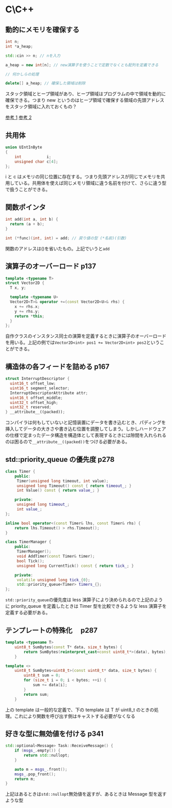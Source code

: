 # C\C++

## 動的にメモリを確保する

```c++
int n;
int *a_heap;

std::cin >> n; // nを入力

a_heap = new int[n]; // new演算子を使うことで定数でなくとも配列を定義できる

// 何かしらの処理

delete[] a_heap; // 確保した領域は削除
```

スタック領域とヒープ領域があり、ヒープ領域はプログラムの中で領域を動的に確保できる。つまり new というのはヒープ領域で確保する領域の先頭アドレスをスタック領域に入れておくもの？

[参考 1](https://brain.cc.kogakuin.ac.jp/~kanamaru/lecture/prog1/11-02.html)
[参考 2](https://www.uquest.co.jp/embedded/learning/lecture16.html)

## 共用体

```c++
union UIntInByte
{
    int           i;
    unsigned char c[4];
};
```

i と c はメモリの同じ位置に存在する。つまり先頭アドレスが同じでメモリを共用している。共用体を使えば同じメモリ領域に違う名前を付けて、さらに違う型で扱うことができる。

## 関数ポインタ

```c++
int add(int a, int b) {
  return (a + b);
}

int (*func)(int, int) = add; // 戻り値の型 (*名前)(引数)

```

関数のアドレスは()を省いたもの。上記でいうと`add`

## 演算子のオーバーロード p137

```c++
template <typename T>
struct Vector2D {
  T x, y;

  template <typename U>
  Vector2D<T>& operator +=(const Vector2D<U>& rhs) {
    x += rhs.x;
    y += rhs.y;
    return *this;
  }
};
```

自作クラスのインスタンス同士の演算を定義するときに演算子のオーバーロードを用いる。上記の例では`Vector2D<int> pos1 += Vector2D<int> pos2`ということができる。

## 構造体の各フィードを詰める p167

```c++
struct InterruptDescriptor {
  uint16_t offset_low;
  uint16_t segment_selector;
  InterruptDescriptorAttribute attr;
  uint16_t offset_middle;
  uint32_t offset_high;
  uint32_t reserved;
} __attribute__((packed));
```

コンパイラは何もしていないと記憶装置にデータを書き込むとき、パディングを挿入してデータの大きさや書き込む位置を調整してしまう。しかしハードウェアの仕様で定まったデータ構造を構造体として表現するときには隙間を入れられるのは困るので`__attribute__((packed))`をつける必要がある。

## std::priority_queue の優先度 p278

```c++
class Timer {
    public:
     Timer(unsigned long timeout, int value);
     unsigned long Timeout() const { return timeout_; }
     int Value() const { return value_; }

    private:
     unsigned long timeout_;
     int value_;
};

inline bool operator<(const Timer& lhs, const Timer& rhs) {
    return lhs.Timeout() > rhs.Timeout();
}

class TimerManager {
    public:
     TimerManager();
     void AddTimer(const Timer& timer);
     bool Tick();
     unsigned long CurrentTick() const { return tick_; }

    private:
     volatile unsigned long tick_{0};
     std::priority_queue<Timer> timers_{};
};
```

`std::priority_queue`の優先度は less 演算子により決められるので上記のように priority_queue を定義したときは Timer 型を比較できるような less 演算子を定義する必要がある。

## テンプレートの特殊化　 p287

```c++
template <typename T>
    uint8_t SumBytes(const T* data, size_t bytes) {
        return SumBytes(reinterpret_cast<const uint8_t*>(data), bytes);
    }

template <>
    uint8_t SumBytes<uint8_t>(const uint8_t* data, size_t bytes) {
        uint8_t sum = 0;
        for (size_t i = 0; i < bytes; ++i) {
            sum += data[i];
        }
        return sum;
    }
```

上の template は一般的な定義で、下の template は T が uint8_t のときの処理。これにより関数を呼び出す側はキャストする必要がなくなる

## 好きな型に無効値を付ける p341

```c++
std::optional<Message> Task::ReceiveMessage() {
    if (msgs_.empty()) {
        return std::nullopt;
    }

    auto m = msgs_.front();
    msgs_.pop_front();
    return m;
}
```

上記はあるときは`std::nullopt`無効値を返すが、あるときは Message 型を返すような型

